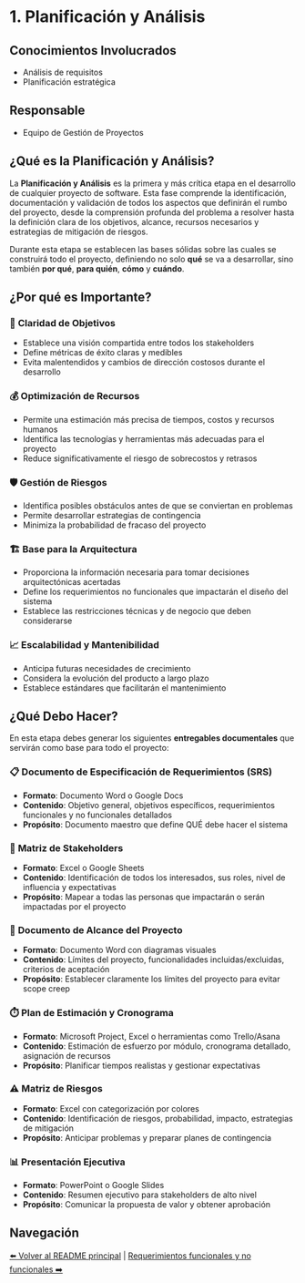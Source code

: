 # 1. Planificación y Análisis

## Conocimientos Involucrados

- Análisis de requisitos
- Planificación estratégica

## Responsable

- Equipo de Gestión de Proyectos

## ¿Qué es la Planificación y Análisis?

La **Planificación y Análisis** es la primera y más crítica etapa en el
desarrollo de cualquier proyecto de software. Esta fase comprende la
identificación, documentación y validación de todos los aspectos que definirán
el rumbo del proyecto, desde la comprensión profunda del problema a resolver
hasta la definición clara de los objetivos, alcance, recursos necesarios y
estrategias de mitigación de riesgos.

Durante esta etapa se establecen las bases sólidas sobre las cuales se
construirá todo el proyecto, definiendo no solo **qué** se va a desarrollar,
sino también **por qué**, **para quién**, **cómo** y **cuándo**.

## ¿Por qué es Importante?

### 🎯 **Claridad de Objetivos**

- Establece una visión compartida entre todos los stakeholders
- Define métricas de éxito claras y medibles
- Evita malentendidos y cambios de dirección costosos durante el desarrollo

### 💰 **Optimización de Recursos**

- Permite una estimación más precisa de tiempos, costos y recursos humanos
- Identifica las tecnologías y herramientas más adecuadas para el proyecto
- Reduce significativamente el riesgo de sobrecostos y retrasos

### 🛡️ **Gestión de Riesgos**

- Identifica posibles obstáculos antes de que se conviertan en problemas
- Permite desarrollar estrategias de contingencia
- Minimiza la probabilidad de fracaso del proyecto

### 🏗️ **Base para la Arquitectura**

- Proporciona la información necesaria para tomar decisiones arquitectónicas
  acertadas
- Define los requerimientos no funcionales que impactarán el diseño del sistema
- Establece las restricciones técnicas y de negocio que deben considerarse

### 📈 **Escalabilidad y Mantenibilidad**

- Anticipa futuras necesidades de crecimiento
- Considera la evolución del producto a largo plazo
- Establece estándares que facilitarán el mantenimiento

## ¿Qué Debo Hacer?

En esta etapa debes generar los siguientes **entregables documentales** que
servirán como base para todo el proyecto:

### 📋 **Documento de Especificación de Requerimientos (SRS)**

- **Formato**: Documento Word o Google Docs
- **Contenido**: Objetivo general, objetivos específicos, requerimientos
  funcionales y no funcionales detallados
- **Propósito**: Documento maestro que define QUÉ debe hacer el sistema

### 👥 **Matriz de Stakeholders**

- **Formato**: Excel o Google Sheets
- **Contenido**: Identificación de todos los interesados, sus roles, nivel de
  influencia y expectativas
- **Propósito**: Mapear a todas las personas que impactarán o serán impactadas
  por el proyecto

### 🎯 **Documento de Alcance del Proyecto**

- **Formato**: Documento Word con diagramas visuales
- **Contenido**: Límites del proyecto, funcionalidades incluidas/excluidas,
  criterios de aceptación
- **Propósito**: Establecer claramente los límites del proyecto para evitar
  scope creep

### ⏱️ **Plan de Estimación y Cronograma**

- **Formato**: Microsoft Project, Excel o herramientas como Trello/Asana
- **Contenido**: Estimación de esfuerzo por módulo, cronograma detallado,
  asignación de recursos
- **Propósito**: Planificar tiempos realistas y gestionar expectativas

### ⚠️ **Matriz de Riesgos**

- **Formato**: Excel con categorización por colores
- **Contenido**: Identificación de riesgos, probabilidad, impacto, estrategias
  de mitigación
- **Propósito**: Anticipar problemas y preparar planes de contingencia

### 📊 **Presentación Ejecutiva**

- **Formato**: PowerPoint o Google Slides
- **Contenido**: Resumen ejecutivo para stakeholders de alto nivel
- **Propósito**: Comunicar la propuesta de valor y obtener aprobación

## Navegación

[⬅️ Volver al README principal](../../README.md) |
[Requerimientos funcionales y no funcionales ➡️](./requerimientos-funcionales-no-funcionales.md)
